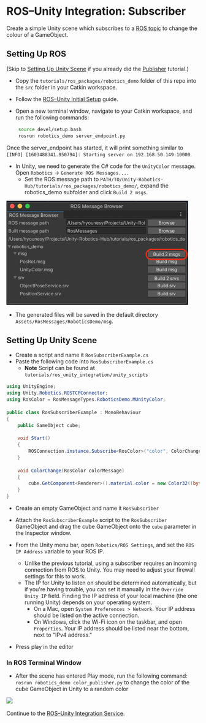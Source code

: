 # ROS–Unity Integration: Subscriber

Create a simple Unity scene which subscribes to a [ROS topic](http://wiki.ros.org/ROS/Tutorials/UnderstandingTopics#ROS_Topics) to change the colour of a GameObject.

## Setting Up ROS

(Skip to [Setting Up Unity Scene](subscriber.md#setting-up-unity-scene) if you already did the [Publisher](publisher.md) tutorial.)

- Copy the `tutorials/ros_packages/robotics_demo` folder of this repo into the `src` folder in your Catkin workspace.

- Follow the [ROS–Unity Initial Setup](setup.md) guide.

- Open a new terminal window, navigate to your Catkin workspace, and run the following commands:
  
   ```bash
    source devel/setup.bash
    rosrun robotics_demo server_endpoint.py
   ```

Once the server_endpoint has started, it will print something similar to `[INFO] [1603488341.950794]: Starting server on 192.168.50.149:10000`.

- In Unity, we need to generate the C# code for the `UnityColor` message. Open `Robotics` -> `Generate ROS Messages...`.
    - Set the ROS message path to `PATH/TO/Unity-Robotics-Hub/tutorials/ros_packages/robotics_demo/`, expand the robotics_demo subfolder and click `Build 2 msgs`.
    
![](images/generate_messages_1.png)

   - The generated files will be saved in the default directory `Assets/RosMessages/RoboticsDemo/msg`.

## Setting Up Unity Scene
- Create a script and name it `RosSubscriberExample.cs`
- Paste the following code into `RosSubscriberExample.cs`
    - **Note** Script can be found at `tutorials/ros_unity_integration/unity_scripts`

```csharp
using UnityEngine;
using Unity.Robotics.ROSTCPConnector;
using RosColor = RosMessageTypes.RoboticsDemo.MUnityColor;

public class RosSubscriberExample : MonoBehaviour
{
    public GameObject cube;

    void Start()
    {
        ROSConnection.instance.Subscribe<RosColor>("color", ColorChange);
    }

    void ColorChange(RosColor colorMessage)
    {
        cube.GetComponent<Renderer>().material.color = new Color32((byte)colorMessage.r, (byte)colorMessage.g, (byte)colorMessage.b, (byte)colorMessage.a);
    }
}
```

- Create an empty GameObject and name it `RosSubscriber`
- Attach the `RosSubscriberExample` script to the `RosSubscriber` GameObject and drag the cube GameObject onto the `cube` parameter in the Inspector window.

- From the Unity menu bar, open `Robotics/ROS Settings`, and set the `ROS IP Address` variable to your ROS IP.
    - Unlike the previous tutorial, using a subscriber requires an incoming connection from ROS to Unity. You may need to adjust your firewall settings for this to work.
    - The IP for Unity to listen on should be determined automatically, but if you're having trouble, you can set it manually in the `Override Unity IP` field. Finding the IP address of your local machine (the one running Unity) depends on your operating system.
        - On a Mac, open `System Preferences > Network`. Your IP address should be listed on the active connection.
        - On Windows, click the Wi-Fi icon on the taskbar, and open `Properties`. Your IP address should be listed near the bottom, next to "IPv4 address."

- Press play in the editor

### In ROS Terminal Window
- After the scene has entered Play mode, run the following command: `rosrun robotics_demo color_publisher.py` to change the color of the cube GameObject in Unity to a random color

![](images/tcp_2.gif)

Continue to the [ROS–Unity Integration Service](service.md).